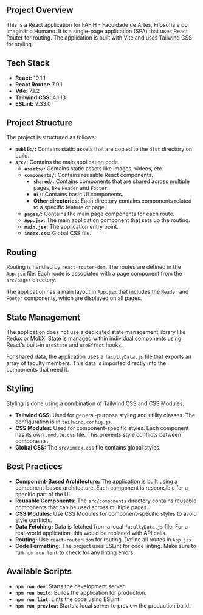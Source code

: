 ## Project Overview

This is a React application for FAFIH - Faculdade de Artes, Filosofia e do Imaginário Humano. It is a single-page application (SPA) that uses React Router for routing. The application is built with Vite and uses Tailwind CSS for styling.

## Tech Stack

- **React:** 19.1.1
- **React Router:** 7.9.1
- **Vite:** 7.1.2
- **Tailwind CSS:** 4.1.13
- **ESLint:** 9.33.0

## Project Structure

The project is structured as follows:

- **`public/`:** Contains static assets that are copied to the `dist` directory on build.
- **`src/`:** Contains the main application code.
  - **`assets/`:** Contains static assets like images, videos, etc.
  - **`components/`:** Contains reusable React components.
    - **`shared/`:** Contains components that are shared across multiple pages, like `Header` and `Footer`.
    - **`ui/`:** Contains basic UI components.
    - **Other directories:** Each directory contains components related to a specific feature or page.
  - **`pages/`:** Contains the main page components for each route.
  - **`App.jsx`:** The main application component that sets up the routing.
  - **`main.jsx`:** The application entry point.
  - **`index.css`:** Global CSS file.

## Routing

Routing is handled by `react-router-dom`. The routes are defined in the `App.jsx` file. Each route is associated with a page component from the `src/pages` directory.

The application has a main layout in `App.jsx` that includes the `Header` and `Footer` components, which are displayed on all pages.

## State Management

The application does not use a dedicated state management library like Redux or MobX. State is managed within individual components using React's built-in `useState` and `useEffect` hooks.

For shared data, the application uses a `facultyData.js` file that exports an array of faculty members. This data is imported directly into the components that need it.

## Styling

Styling is done using a combination of Tailwind CSS and CSS Modules.

- **Tailwind CSS:** Used for general-purpose styling and utility classes. The configuration is in `tailwind.config.js`.
- **CSS Modules:** Used for component-specific styles. Each component has its own `.module.css` file. This prevents style conflicts between components.
- **Global CSS:** The `src/index.css` file contains global styles.

## Best Practices

- **Component-Based Architecture:** The application is built using a component-based architecture. Each component is responsible for a specific part of the UI.
- **Reusable Components:** The `src/components` directory contains reusable components that can be used across multiple pages.
- **CSS Modules:** Use CSS Modules for component-specific styles to avoid style conflicts.
- **Data Fetching:** Data is fetched from a local `facultyData.js` file. For a real-world application, this would be replaced with API calls.
- **Routing:** Use `react-router-dom` for routing. Define all routes in `App.jsx`.
- **Code Formatting:** The project uses ESLint for code linting. Make sure to run `npm run lint` to check for any linting errors.

## Available Scripts

- **`npm run dev`:** Starts the development server.
- **`npm run build`:** Builds the application for production.
- **`npm run lint`:** Lints the code using ESLint.
- **`npm run preview`:** Starts a local server to preview the production build.
